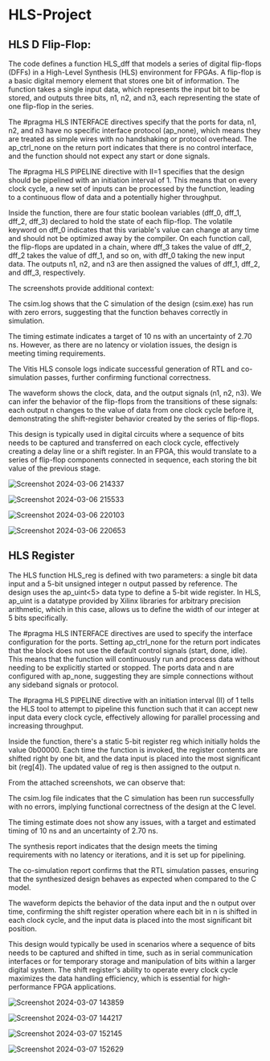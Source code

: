 # HLS-Project
## HLS D Flip-Flop:
The code defines a function HLS_dff that models a series of digital flip-flops (DFFs) in a High-Level Synthesis (HLS) environment for FPGAs. A flip-flop is a basic digital memory element that stores one bit of information. The function takes a single input data, which represents the input bit to be stored, and outputs three bits, n1, n2, and n3, each representing the state of one flip-flop in the series.


The #pragma HLS INTERFACE directives specify that the ports for data, n1, n2, and n3 have no specific interface protocol (ap_none), which means they are treated as simple wires with no handshaking or protocol overhead. The ap_ctrl_none on the return port indicates that there is no control interface, and the function should not expect any start or done signals.


The #pragma HLS PIPELINE directive with II=1 specifies that the design should be pipelined with an initiation interval of 1. This means that on every clock cycle, a new set of inputs can be processed by the function, leading to a continuous flow of data and a potentially higher throughput.


Inside the function, there are four static boolean variables (dff_0, dff_1, dff_2, dff_3) declared to hold the state of each flip-flop. The volatile keyword on dff_0 indicates that this variable's value can change at any time and should not be optimized away by the compiler. On each function call, the flip-flops are updated in a chain, where dff_3 takes the value of dff_2, dff_2 takes the value of dff_1, and so on, with dff_0 taking the new input data. The outputs n1, n2, and n3 are then assigned the values of dff_1, dff_2, and dff_3, respectively.

The screenshots provide additional context:


The csim.log shows that the C simulation of the design (csim.exe) has run with zero errors, suggesting that the function behaves correctly in simulation.

The timing estimate indicates a target of 10 ns with an uncertainty of 2.70 ns. However, as there are no latency or violation issues, the design is meeting timing requirements.

The Vitis HLS console logs indicate successful generation of RTL and co-simulation passes, further confirming functional correctness.

The waveform shows the clock, data, and the output signals (n1, n2, n3). We can infer the behavior of the flip-flops from the transitions of these signals: each output n changes to the value of data from one clock cycle before it, demonstrating the shift-register behavior created by the series of flip-flops.

This design is typically used in digital circuits where a sequence of bits needs to be captured and transferred on each clock cycle, effectively creating a delay line or a shift register. In an FPGA, this would translate to a series of flip-flop components connected in sequence, each storing the bit value of the previous stage.

![Screenshot 2024-03-06 214337](https://github.com/JohnBagshaw/HLS-Project/assets/84130776/428fa943-e791-4617-97c1-e303657b5dc5)

![Screenshot 2024-03-06 215533](https://github.com/JohnBagshaw/HLS-Project/assets/84130776/81de6a94-c4d1-4342-a239-f9764f19e9c4)

![Screenshot 2024-03-06 220103](https://github.com/JohnBagshaw/HLS-Project/assets/84130776/6ed8456f-4341-42c1-8592-331b6ca7ecf0)

![Screenshot 2024-03-06 220653](https://github.com/JohnBagshaw/HLS-Project/assets/84130776/6940fa01-9168-4512-8f3a-1fa4f6d18009)

## HLS Register

The HLS function HLS_reg is defined with two parameters: a single bit data input and a 5-bit unsigned integer n output passed by reference. The design uses the ap_uint<5> data type to define a 5-bit wide register. In HLS, ap_uint is a datatype provided by Xilinx libraries for arbitrary precision arithmetic, which in this case, allows us to define the width of our integer at 5 bits specifically.


The #pragma HLS INTERFACE directives are used to specify the interface configuration for the ports. Setting ap_ctrl_none for the return port indicates that the block does not use the default control signals (start, done, idle). This means that the function will continuously run and process data without needing to be explicitly started or stopped. The ports data and n are configured with ap_none, suggesting they are simple connections without any sideband signals or protocol.


The #pragma HLS PIPELINE directive with an initiation interval (II) of 1 tells the HLS tool to attempt to pipeline this function such that it can accept new input data every clock cycle, effectively allowing for parallel processing and increasing throughput.


Inside the function, there's a static 5-bit register reg which initially holds the value 0b00000. Each time the function is invoked, the register contents are shifted right by one bit, and the data input is placed into the most significant bit (reg[4]). The updated value of reg is then assigned to the output n.


From the attached screenshots, we can observe that:


The csim.log file indicates that the C simulation has been run successfully with no errors, implying functional correctness of the design at the C level.

The timing estimate does not show any issues, with a target and estimated timing of 10 ns and an uncertainty of 2.70 ns.

The synthesis report indicates that the design meets the timing requirements with no latency or iterations, and it is set up for pipelining.

The co-simulation report confirms that the RTL simulation passes, ensuring that the synthesized design behaves as expected when compared to the C model.

The waveform depicts the behavior of the data input and the n output over time, confirming the shift register operation where each bit in n is shifted in each clock cycle, and the input data is placed into the most significant bit position.

This design would typically be used in scenarios where a sequence of bits needs to be captured and shifted in time, such as in serial communication interfaces or for temporary storage and manipulation of bits within a larger digital system. The shift register's ability to operate every clock cycle maximizes the data handling efficiency, which is essential for high-performance FPGA applications.

![Screenshot 2024-03-07 143859](https://github.com/JohnBagshaw/HLS-Project/assets/84130776/2dafc91a-19c3-45d6-a0b5-ccb228ea9e2f)

![Screenshot 2024-03-07 144217](https://github.com/JohnBagshaw/HLS-Project/assets/84130776/4e9542b9-8f51-4e93-bfb8-b0065a0b2a4f)

![Screenshot 2024-03-07 152145](https://github.com/JohnBagshaw/HLS-Project/assets/84130776/7d8334cb-a2aa-4200-bbec-80732a2a95f4)

![Screenshot 2024-03-07 152629](https://github.com/JohnBagshaw/HLS-Project/assets/84130776/767f9caf-a8fb-4666-bf2e-4d1cf9749efd)



